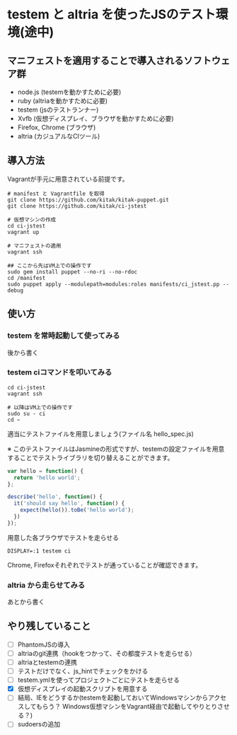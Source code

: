 # testem と altria を使ったJSのテスト環境(途中)

## マニフェストを適用することで導入されるソフトウェア群
- node.js (testemを動かすために必要)
- ruby (altriaを動かすために必要)
- testem (jsのテストランナー)
- Xvfb (仮想ディスプレイ、ブラウザを動かすために必要)
- Firefox, Chrome (ブラウザ)
- altria (カジュアルなCIツール)

## 導入方法 
Vagrantが手元に用意されている前提です。
```
# manifest と Vagrantfile を取得
git clone https://github.com/kitak/kitak-puppet.git
git clone https://github.com/kitak/ci-jstest

# 仮想マシンの作成
cd ci-jstest
vagrant up

# マニフェストの適用
vagrant ssh

## ここから先はVM上での操作です
sudo gem install puppet --no-ri --no-rdoc 
cd /manifest
sudo puppet apply --modulepath=modules:roles manifests/ci_jstest.pp --debug
```

## 使い方
### testem を常時起動して使ってみる
後から書く

### testem ciコマンドを叩いてみる
```
cd ci-jstest
vagrant ssh

# 以降はVM上での操作です
sudo su - ci
cd ~
```

適当にテストファイルを用意しましょう(ファイル名 hello_spec.js)

※ このテストファイルはJasmineの形式ですが、testemの設定ファイルを用意することでテストライブラリを切り替えることができます。
```javascript
var hello = function() {
  return 'hello world';
};

describe('hello', function() {
  it('should say hello', function() {
    expect(hello()).toBe('hello world');
  })  
});
```

用意した各ブラウザでテストを走らせる
```
DISPLAY=:1 testem ci
```

Chrome, Firefoxそれぞれでテストが通っていることが確認できます。

### altria から走らせてみる
あとから書く

## やり残していること 
- [ ] PhantomJSの導入
- [ ] altriaのgit連携（hookをつかって、その都度テストを走らせる）
- [ ] altriaとtestemの連携
- [ ] テストだけでなく、js_hintでチェックをかける
- [ ] testem.ymlを使ってプロジェクトごとにテストを走らせる
- [x] 仮想ディスプレイの起動スクリプトを用意する 
- [ ] 結局、IEをどうするか(testemを起動しておいてWindowsマシンからアクセスしてもらう？ Windows仮想マシンをVagrant経由で起動してやりとりさせる？)
- [ ] sudoersの追加
